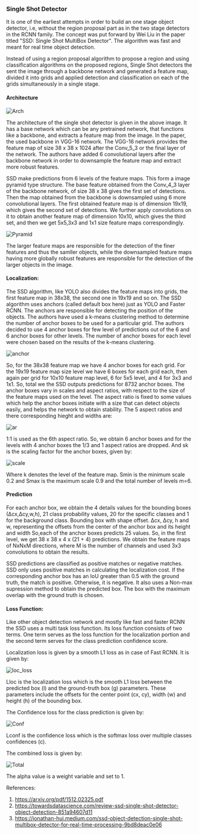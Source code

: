 ### Single Shot Detector

It is one of the earliest attempts in order to build an one stage object detector, i.e, without the region proposal part as in the two stage detectors in the RCNN family. The concept was put forward by Wei Liu in the paper titled "SSD: Single Shot MultiBox Detector". The algorithm was fast and meant for real time object detection.

Instead of using a region proposal algorithm to propose a region and using classification algorithms on the proposed regions, Single Shot detectors the sent the image through a backbone network and generated a feature map, divided it into grids and applied detection and classification on each of the grids simultaneously in a single stage.

#### Architecture

![Arch](https://miro.medium.com/max/2464/1*hdSE1UCV7gA7jzfQ03EnWw.png)

The architecture of the single shot detector is given in the above image. It has a base network which can be any pretrained network, that functions like a backbone, and extracts a feature map from the image. In the paper, the used backbone in VGG-16 network. The VGG-16 network provides the feature map of size 38 x 38 x 1024 after the Conv_5_3 or the final layer of the network. The authors have added 6 convolutional layers after the backbone network in order to downsample the feature map and extract more robust features.

SSD make predictions from 6 levels of the feature maps. This form a image pyramid type structure. The base feature obtained from the Conv_4_3 layer of the  backbone network, of size 38 x 38 gives the first set of detections. Then the map obtained from the backbone is downsampled using 6 more convolutional layers. The first obtained feature map is of dimension 19x19, which gives the second set of detections. We further apply convolutions on it to obtain another feature map of dimension 10x10, which gives the third set, and then we get 5x5,3x3 and 1x1 size feature maps correspondingly.

![Pyramid](https://miro.medium.com/max/700/1*sZUWR2XgCAJ6AXM5NXYjNg.png)

The larger feature maps are responsible for the detection of the finer features and thus the samller objects, while the downsampled feature maps having more globally robust features are responsible for the detection of the larger objects in the image. 


#### Localization:

The SSD algorithm, like YOLO also divides the feature maps into grids, the first feature map in 38x38, the second one in 19x19 and so on. The SSD algorithm uses anchors (called default box here) just as YOLO and Faster RCNN. The anchors are responsible for detecting the position of the objects. The authors have used a k-means clustering method to determine the number of anchor boxes to be used for a particular grid. The authors decided to use 4 anchor boxes for few level of predictions out of the 6 and 6 anchor boxes for other levels. The number of anchor boxes for each level were chosen based on the results of the k-means clustering.

![anchor](https://miro.medium.com/max/2400/1*vNaiiFUVwCfzx1znKiFYYw.jpeg)

So, for the 38x38 feature map we have 4 anchor boxes for each grid. For the 19x19 feature map size level we have 6 boxes for each grid each, then again  per grid for 10x10 feature map level, 6 for 5x5 level, and 4 for 3x3 and 1x1. So, total we the SSD outputs predictions for 8732 anchor boxes. The anchor boxes vary in scales and aspect ratios, with respect to the size of the feature maps used on the level. The aspect ratio is fixed to some values which help the anchor boxes initiate with a size that can detect objects easily, and helps the network to obtain stability. The 5 aspect ratios and there corresponding hieght and widths are:  

![ar](https://miro.medium.com/max/558/1*vI4qQt5MRNTtOA1ODyKbEA.png)

1:1 is used as the 6th aspect ratio. So, we obtain 6 anchor boxes and  for the levels with 4 anchor boxes the 1/3 and 1 aspect ratios are dropped. And sk is the scaling factor for the anchor boxes, given by:

![scale](https://miro.medium.com/max/868/1*bX2dGa3mgbO5Fdwv8biQUg.png)

Where k denotes the level of the feature map. Smin is the minimum scale 0.2 and Smax is the maximum scale 0.9 and the total number of levels m=6.

#### Prediction

For each anchor box, we obtain the 4 details values for the bounding boxes (∆cx,∆cy,w,h), 21 class probability values, 20 for the specific classes and 1 for the background class. Bounding box with shape offset. ∆cx, ∆cy, h and w, representing the offsets from the center of the anchor box and its height and width So,each of the anchor boxes predicts 25 values. So, in the first level, we get 38 x 38 x 4 x (21 + 4) predictions. We obtain the feature maps of NxNxM directions, where M is the number of channels and used 3x3 convolutions to obtain the results.   

SSD predictions are classified as positive matches or negative matches. SSD only uses positive matches in calculating the localization cost. If the corresponding anchor box has an IoU greater than 0.5 with the ground truth, the match is positive. Otherwise, it is negative. It also uses a Non-max supression method to obtain the predicted box. The box with the maximum overlap with the ground truth is chosen.

#### Loss Function: 

Like other object detection network and mostly like fast and faster RCNN the SSD uses a multi task loss function. Its loss function consists of two terms. One term serves as the loss function for the localization portion and the second term serves for the class prediction confidence score. 

Localization loss is given by a smooth L1 loss as in case of Fast RCNN. It is given by:

![loc_loss](https://miro.medium.com/max/590/1*yOU4TCmYwLgS06kvcfSWxA.png)

Lloc is the localization loss which is the smooth L1 loss between the predicted box (l) and the ground-truth box (g) parameters. These parameters include the offsets for the center point (cx, cy), width (w) and height (h) of the bounding box.

The Confidence loss for the class prediction is given by:

![Conf](https://miro.medium.com/max/770/1*flNOlxfJj0Pyt1lNZmQaLA.png)

Lconf is the confidence loss which is the softmax loss over multiple classes confidences (c).

The combined loss is given by:

![Total](https://miro.medium.com/max/900/1*vfpARz-ozzpb0jHM8yJ0zA.png)


The alpha value is a weight variable and set to 1.

References:

1. https://arxiv.org/pdf/1512.02325.pdf
2. https://towardsdatascience.com/review-ssd-single-shot-detector-object-detection-851a94607d11
3. https://jonathan-hui.medium.com/ssd-object-detection-single-shot-multibox-detector-for-real-time-processing-9bd8deac0e06










